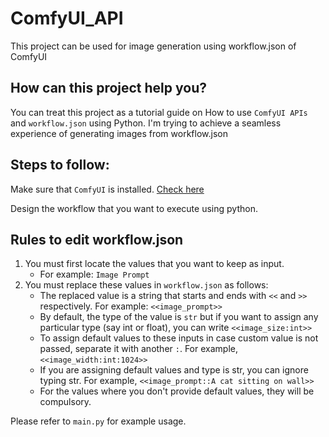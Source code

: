 # ComfyUI_API
This project can be used for image generation using workflow.json of ComfyUI

## How can this project help you?

You can treat this project as a tutorial guide on How to use `ComfyUI APIs` and `workflow.json` using Python.
I'm trying to achieve a seamless experience of generating images from workflow.json


## Steps to follow:

Make sure that `ComfyUI` is installed. [Check here](https://github.com/comfyanonymous/ComfyUI)

Design the workflow that you want to execute using python.


## Rules to edit workflow.json

1. You must first locate the values that you want to keep as input.
   - For example: `Image Prompt`
2. You must replace these values in `workflow.json` as follows:
   - The replaced value is a string that starts and ends with `<<` and `>>` respectively. For example: `<<image_prompt>>`
   - By default, the type of the value is `str` but if you want to assign any particular type (say int or float), you can write `<<image_size:int>>`
   - To assign default values to these inputs in case custom value is not passed, separate it with another `:`. For example, `<<image_width:int:1024>>`
   - If you are assigning default values and type is str, you can ignore typing str. For example, `<<image_prompt::A cat sitting on wall>>`
   - For the values where you don't provide default values, they will be compulsory.
   
Please refer to `main.py` for example usage.